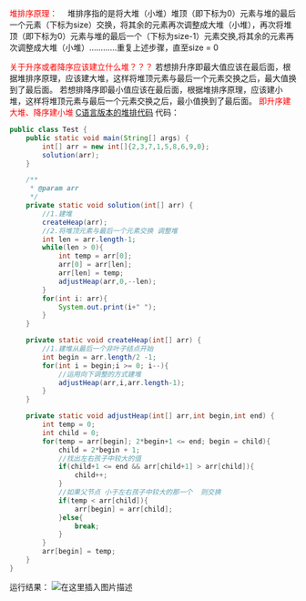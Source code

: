 ﻿<font color =red>堆排序原理：</font>
 堆排序指的是将大堆（小堆）堆顶（即下标为0）元素与堆的最后一个元素（下标为size）交换，将其余的元素再次调整成大堆（小堆），再次将堆顶（即下标为0）元素与堆的最后一个（下标为size-1）元素交换,将其余的元素再次调整成大堆（小堆）…………重复上述步骤，直至size = 0

<font color =red>关于升序或者降序应该建立什么堆？？？</font>
若想排升序即最大值应该在最后面，根据堆排序原理，应该建大堆，这样将堆顶元素与最后一个元素交换之后，最大值换到了最后面。
若想排降序即最小值应该在最后面，根据堆排序原理，应该建小堆，这样将堆顶元素与最后一个元素交换之后，最小值换到了最后面。
<font color = red>即升序建大堆、降序建小堆</font>
[C语言版本的堆排代码](https://blog.csdn.net/zhao_miao/article/details/82806853)
代码：
```java
public class Test {
    public static void main(String[] args) {
        int[] arr = new int[]{2,3,7,1,5,8,6,9,0};
        solution(arr);
    }

    /**
     * @param arr
     */
    private static void solution(int[] arr) {
        //1.建堆
        createHeap(arr);
        //2.将堆顶元素与最后一个元素交换 调整堆
        int len = arr.length-1;
        while(len > 0){
            int temp = arr[0];
            arr[0] = arr[len];
            arr[len] = temp;
            adjustHeap(arr,0,--len);
        }
        for(int i: arr){
            System.out.print(i+" ");
        }
    }

    private static void createHeap(int[] arr) {
        //1.建堆从最后一个非叶子结点开始
        int begin = arr.length/2 -1;
        for(int i = begin;i >= 0; i--){
            //运用向下调整的方式建堆
            adjustHeap(arr,i,arr.length-1);
        }
    }

    private static void adjustHeap(int[] arr,int begin,int end) {
        int temp = 0;
        int child = 0;
        for(temp = arr[begin]; 2*begin+1 <= end; begin = child){
            child = 2*begin + 1;
            //找出左右孩子中较大的值
            if(child+1 <= end && arr[child+1] > arr[child]){
                child++;
            }
            //如果父节点 小于左右孩子中较大的那一个  则交换
            if(temp < arr[child]){
                arr[begin] = arr[child];
            }else{
                break;
            }
        }
        arr[begin] = temp;
    }
}
```
运行结果：
![在这里插入图片描述](https://img-blog.csdnimg.cn/20190508164128408.png)

